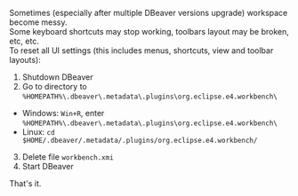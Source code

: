 Sometimes (especially after multiple DBeaver versions upgrade) workspace become messy.  
Some keyboard shortcuts may stop working, toolbars layout may be broken, etc, etc.  
To reset all UI settings (this includes menus, shortcuts, view and toolbar layouts):

1. Shutdown DBeaver
2. Go to directory to `%HOMEPATH%\.dbeaver\.metadata\.plugins\org.eclipse.e4.workbench\`
  - Windows: `Win+R`, enter `%HOMEPATH%\.dbeaver\.metadata\.plugins\org.eclipse.e4.workbench\`
  - Linux: `cd $HOME/.dbeaver/.metadata/.plugins/org.eclipse.e4.workbench/`
3. Delete file `workbench.xmi`
4. Start DBeaver

That's it.